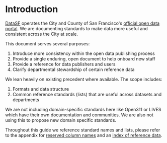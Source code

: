 # Introduction

[DataSF](https://datasf.org) operates the City and County of San Francisco's [official open data portal](https://data.sfgov.org). We are documenting standards to make data more useful and consistent across the City at scale.

This document serves several purposes:

1. Introduce more consistency within the open data publishing process
2. Provide a single enduring, open document to help onboard new staff
3. Provide a reference for data publishers and users
4. Clarify departmental stewardship of certain reference data

We lean heavily on existing precedent where available. The scope includes:

1. Formats and data structure
2. Common reference standards \(lists\) that are useful across datasets and departments

We are not including domain-specific standards here like Open311 or LIVES which have their own documentation and communities. We are also not using this to propose new domain specific standards.

Throughout this guide we reference standard names and lists, please refer to the appendix for [reserved column names](appendix/reserved-column-names.md) and an [index of reference data](appendix/reference-index.md).

